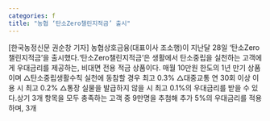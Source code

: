 ```yaml
---
categories: f
title: "농협 ‘탄소Zero챌린지적금’ 출시"
---
```

[한국농정신문 권순창 기자] 농협상호금융(대표이사 조소행)이 지난달 28일 ‘탄소Zero챌린지적금’을 출시했다.‘탄소Zero챌린지적금’은 생활에서 탄소중립을 실천하는 고객에게 우대금리를 제공하는, 비대면 전용 적금 상품이다. 매월 10만원 한도의 1년 만기 상품이며 △탄소중립생활수칙 실천에 동참할 경우 최고 0.3% △대중교통 연 30회 이상 이용 시 최고 0.2% △통장 실물을 발급하지 않을 시 최고 0.1%의 우대금리를 받을 수 있다.상기 3개 항목을 모두 충족하는 고객 중 9만명을 추첨해 추가 5%의 우대금리를 적용하며, 3개